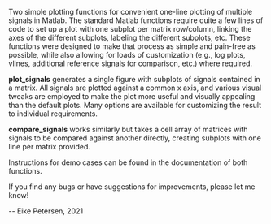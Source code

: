 Two simple plotting functions for convenient one-line plotting of multiple signals in Matlab.
The standard Matlab functions require quite a few lines of code to set up a plot with one subplot per matrix row/column, linking the axes of the different subplots, labeling the different subplots, etc.
These functions were designed to make that process as simple and pain-free as possible, while also allowing for loads of customization (e.g., log plots, vlines, additional reference signals for comparison, etc.) where required.

**plot_signals** generates a single figure with subplots of signals contained in a matrix. All signals are plotted against a common x axis, and various visual tweaks are employed to make the plot more useful and visually appealing than the default plots.
Many options are available for customizing the result to individual requirements.

**compare_signals** works similarly but takes a cell array of matrices with signals to be compared against another directly, creating subplots with one line per matrix provided.

Instructions for demo cases can be found in the documentation of both functions.

If you find any bugs or have suggestions for improvements, please let me know!

-- Eike Petersen, 2021